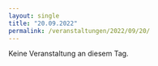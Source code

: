```yaml
---
layout: single
title: "20.09.2022"
permalink: /veranstaltungen/2022/09/20/
---
```


Keine Veranstaltung an diesem Tag.
